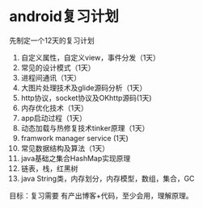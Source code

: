 # android复习计划 #
先制定一个12天的复习计划

1. 自定义属性，自定义view，事件分发（1天）
2. 常见的设计模式（1天）
3. 进程间通讯（1天）
4. 大图片处理技术及glide源码分析（1天）
5. http协议，socket协议及OKhttp源码(1天)
6. 内存优化技术（1天）
7. app启动过程（1天）
8. 动态加载与热修复技术tinker原理（1天）
9. framwork manager service (1天)
10. 常见数据结构及算法（1天）
11. java基础之集合HashMap实现原理
12. 链表，栈，红黑树
13. java String类，内存划分，内存模型，数组，集合，GC

目标：复习需要 有产出博客+代码，至少会用，理解原理。